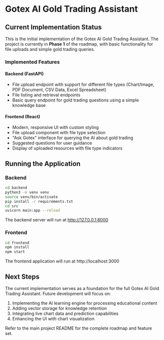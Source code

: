 # Gotex AI Gold Trading Assistant

## Current Implementation Status

This is the initial implementation of the Gotex AI Gold Trading Assistant. The project is currently in **Phase 1** of the roadmap, with basic functionality for file uploads and simple gold trading queries.

### Implemented Features

#### Backend (FastAPI)
- File upload endpoint with support for different file types (Chart/Image, PDF Document, CSV Data, Excel Spreadsheet)
- File listing and retrieval endpoints
- Basic query endpoint for gold trading questions using a simple knowledge base

#### Frontend (React)
- Modern, responsive UI with custom styling
- File upload component with file type selection
- "Ask Gotex" interface for querying the AI about gold trading
- Suggested questions for user guidance
- Display of uploaded resources with file type indicators

## Running the Application

### Backend
```bash
cd backend
python3 -m venv venv
source venv/bin/activate
pip install -r requirements.txt
cd src
uvicorn main:app --reload
```

The backend server will run at http://127.0.0.1:8000

### Frontend
```bash
cd frontend
npm install
npm start
```

The frontend application will run at http://localhost:3000

## Next Steps

The current implementation serves as a foundation for the full Gotex AI Gold Trading Assistant. Future development will focus on:

1. Implementing the AI learning engine for processing educational content
2. Adding vector storage for knowledge retention
3. Integrating live chart data and prediction capabilities
4. Enhancing the UI with chart visualization

Refer to the main project README for the complete roadmap and feature set.